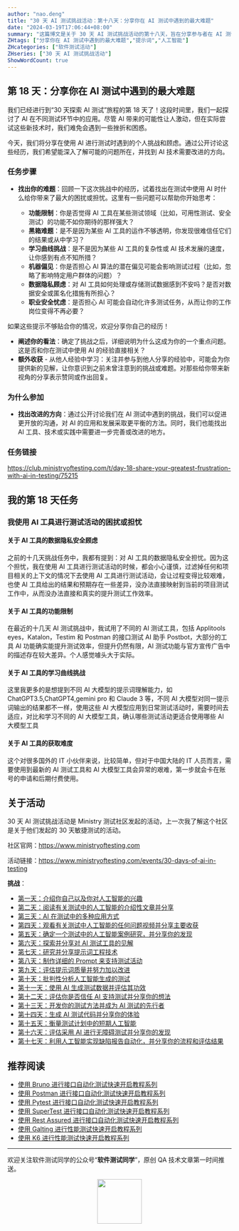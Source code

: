 ```yaml
---
author: "nao.deng"
title: "30 天 AI 测试挑战活动：第十八天：分享你在 AI 测试中遇到的最大难题"
date: "2024-03-19T17:06:44+08:00"
summary: "这篇博文是关于 30 天 AI 测试挑战活动的第十八天，旨在分享参与者在 AI 测试中遇到的最大难题。文章可能包括作者在实践中遇到的困难、挑战和障碍，以及对应的解决方案或应对策略。通过分享遇到的困难和挑战，读者可以了解到其他人在 AI 测试中可能面临的问题，并从中获得启发和帮助。这个系列活动有望为测试专业人士提供一个互相交流、学习和解决问题的平台，推动 AI 测试领域的进步和发展。"
ZHtags: ["分享你在 AI 测试中遇到的最大难题","提示词","人工智能"]
ZHcategories: ["软件测试活动"]
ZHseries: ["30 天 AI 测试挑战活动"]
ShowWordCount: true
---
```


## 第 18 天：分享你在 AI 测试中遇到的最大难题

我们已经进行到“30 天探索 AI 测试”旅程的第 18 天了！这段时间里，我们一起探讨了 AI 在不同测试环节中的应用。尽管 AI 带来的可能性让人激动，但在实际尝试这些新技术时，我们难免会遇到一些挫折和困惑。

今天，我们将分享在使用 AI 进行测试时遇到的个人挑战和顾虑。通过公开讨论这些经历，我们希望能深入了解可能的问题所在，并找到 AI 技术需要改进的方向。

### 任务步骤

- **找出你的难题**：回顾一下这次挑战中的经历，试着找出在测试中使用 AI 时什么给你带来了最大的困扰或担忧。这里有一些问题可以帮助你开始思考：

  - **功能限制**：你是否觉得 AI 工具在某些测试领域（比如，可用性测试、安全测试）的功能不如你期待的那样强大？
  - **黑箱难题**：是不是因为某些 AI 工具的运作不够透明，你发现很难信任它们的结果或从中学习？
  - **学习曲线挑战**：是不是因为某些 AI 工具的复杂性或 AI 技术发展的速度，让你感到有点不知所措？
  - **机器偏见**：你是否担心 AI 算法的潜在偏见可能会影响测试过程（比如，忽略了影响特定用户群体的问题）？
  - **数据隐私顾虑**：对 AI 工具如何处理或存储测试数据感到不安吗？是否对数据安全或匿名化措施有所担心？
  - **职业安全忧虑**：是否担心 AI 可能会自动化许多测试任务，从而让你的工作岗位变得不再必要？

如果这些提示不够贴合你的情况，欢迎分享你自己的经历！

- **阐述你的看法**：确定了挑战之后，详细说明为什么这成为你的一个重点问题。这是否和你在测试中使用 AI 的经验直接相关？
- **额外收获** - 从他人经验中学习：关注并参与到他人分享的经验中，可能会为你提供新的见解，让你意识到之前未曾注意到的挑战或难题。对那些给你带来新视角的分享表示赞同或作出回复。

### 为什么参加

- **找出改进的方向**：通过公开讨论我们在 AI 测试中遇到的挑战，我们可以促进更开放的沟通，对 AI 的应用和发展采取更平衡的方法。同时，我们也能找出 AI 工具、技术或实践中需要进一步完善或改进的地方。

### 任务链接

<https://club.ministryoftesting.com/t/day-18-share-your-greatest-frustration-with-ai-in-testing/75215>

## 我的第 18 天任务

### **我使用 AI 工具进行测试活动的困扰或担忧**

#### 关于 AI 工具的**数据隐私安全顾虑**

之前的十几天挑战任务中，我都有提到：对 AI 工具的数据隐私安全担忧。因为这个担忧，我在使用 AI 工具进行测试活动的时候，都会小心谨慎，过滤掉任何和项目相关的上下文的情况下去使用 AI 工具进行测试活动，会让过程变得比较艰难，也使 AI 工具给出的结果和预期存在一些差异，没办法直接映射到当前的项目测试工作中，从而没办法直接和真实的提升测试工作效率。

#### 关于 AI 工具的**功能限制**

在最近的十几天 AI 测试挑战中，我试用了不同的 AI 测试工具，包括 Applitools eyes，Katalon，Testim 和 Postman 的接口测试 AI 助手 Postbot，大部分的工具 AI 功能确实能提升测试效率，但提升仍然有限，AI 测试功能与官方宣传广告中的描述存在较大差异。个人感觉噱头大于实际。

#### 关于 AI 工具的**学习曲线挑战**

这里我更多的是想提到不同 AI 大模型的提示词理解能力，如 ChatGPT3.5,ChatGPT4,gemini pro 和 Claude 3 等，不同 AI 大模型对同一提示词输出的结果都不一样，使用这些 AI 大模型应用到日常测试活动时，需要时间去适应，对比和学习不同的 AI 大模型工具，确认哪些测试活动更适合使用哪些 AI 大模型工具

#### 关于 AI 工具的**获取难度**

这个对很多国外的 IT 小伙伴来说，比较简单，但对于中国大陆的 IT 人员而言，需要使用到最新的 AI 测试工具和 AI 大模型工具会异常的艰难，第一步就会卡在账号的申请和后期付费使用。

## 关于活动

30 天 AI 测试挑战活动是 Ministry 测试社区发起的活动，上一次我了解这个社区是关于他们发起的 30 天敏捷测试的活动。

社区官网：<https://www.ministryoftesting.com>

活动链接：<https://www.ministryoftesting.com/events/30-days-of-ai-in-testing>

**挑战**：

- [第一天：介绍你自己以及你对人工智能的兴趣](https://naodeng.com.cn/zh/posts/event/30-days-of-ai-in-testing-day-1-introduce-yourself-and-your-interest-in-ai/)
- [第二天：阅读有关测试中的人工智能的介绍性文章并分享](https://naodeng.com.cn/zh/posts/event/30-days-of-ai-in-testing-day-2-read-an-introductory-article-on-ai-in-testing-and-share-it/)
- [第三天：AI 在测试中的多种应用方式](https://naodeng.com.cn/zh/posts/event/30-days-of-ai-in-testing-day-3-list-ways-in-which-ai-is-used-in-testing/)
- [第四天：观看有关测试中人工智能的任何问题视频并分享主要收获](https://naodeng.com.cn/zh/posts/event/30-days-of-ai-in-testing-day-4-watch-the-ama-on-artificial-intelligence-in-testing-and-share-your-key-takeaway/)
- [第五天：确定一个测试中的人工智能案例研究，并分享你的发现](https://naodeng.com.cn/zh/posts/event/30-days-of-ai-in-testing-day-5-identify-a-case-study-on-ai-in-testing-and-share-your-findings/)
- [第六天：探索并分享对 AI 测试工具的见解](https://naodeng.com.cn/zh/posts/event/30-days-of-ai-in-testing-day-6-explore-and-share-insights-on-ai-testing-tools/)
- [第七天：研究并分享提示词工程技术](https://naodeng.com.cn/zh/posts/event/30-days-of-ai-in-testing-day-7-research-and-share-prompt-engineering-techniques/)
- [第八天：制作详细的 Prompt 来支持测试活动](https://naodeng.com.cn/zh/posts/event/30-days-of-ai-in-testing-day-8-craft-a-detailed-prompt-to-support-test-activities/)
- [第九天：评估提示词质量并努力加以改进](https://naodeng.com.cn/zh/posts/event/30-days-of-ai-in-testing-day-9-evaluate-prompt-quality-and-try-to-improve-it/)
- [第十天：批判性分析人工智能生成的测试](https://naodeng.com.cn/zh/posts/event/30-days-of-ai-in-testing-day-10-critically-analyse-ai-generated-tests/)
- [第十一天：使用 AI 生成测试数据并评估其功效](https://naodeng.com.cn/zh/posts/event/30-days-of-ai-in-testing-day-11-generate-test-data-using-ai-and-evaluate-its-efficacy/)
- [第十二天：评估你是否信任 AI 支持测试并分享你的想法](https://naodeng.com.cn/zh/posts/event/30-days-of-ai-in-testing-day-12-evaluate-whether-you-trust-ai-to-support-testing-and-share-your-thoughts/)
- [第十三天：开发你的测试方法并成为 AI 测试的先行者](https://naodeng.com.cn/zh/posts/event/30-days-of-ai-in-testing-day-13-develop-a-testing-approach-and-become-an-ai-in-testing-champion/)
- [第十四天：生成 AI 测试代码并分享你的体验](https://naodeng.com.cn/zh/posts/event/30-days-of-ai-in-testing-day-14-generate-ai-test-code-and-share-your-experience/)
- [第十五天：衡量测试计划中的短期人工智能](https://naodeng.com.cn/zh/posts/event/30-days-of-ai-in-testing-day-15-gauge-your-short-term-ai-in-testing-plans/)
- [第十六天：评估采用 AI 进行无障碍测试并分享你的发现](https://naodeng.com.cn/zh/posts/event/30-days-of-ai-in-testing-day-16-evaluate-adopting-ai-for-accessibility-testing-and-share-your-findings/)
- [第十七天：利用人工智能实现缺陷报告自动化，并分享你的流程和评估结果](https://naodeng.com.cn/zh/posts/event/30-days-of-ai-in-testing-day-17-automate-bug-reporting-with-ai-and-share-your-process-and-evaluation/)

## 推荐阅读

- [使用 Bruno 进行接口自动化测试快速开启教程系列](https://naodeng.com.cn/zh/zhcategories/bruno/)
- [使用 Postman 进行接口自动化测试快速开启教程系列](https://naodeng.tech/zh/zhseries/postman-%E6%8E%A5%E5%8F%A3%E8%87%AA%E5%8A%A8%E5%8C%96%E6%B5%8B%E8%AF%95%E6%95%99%E7%A8%8B/)
- [使用 Pytest 进行接口自动化测试快速开启教程系列](https://naodeng.tech/zh/zhseries/pytest-%E6%8E%A5%E5%8F%A3%E8%87%AA%E5%8A%A8%E5%8C%96%E6%B5%8B%E8%AF%95%E6%95%99%E7%A8%8B/)
- [使用 SuperTest 进行接口自动化测试快速开启教程系列](https://naodeng.tech/zh/zhseries/supertest-%E6%8E%A5%E5%8F%A3%E8%87%AA%E5%8A%A8%E5%8C%96%E6%B5%8B%E8%AF%95%E6%95%99%E7%A8%8B/)
- [使用 Rest Assured 进行接口自动化测试快速开启教程系列](https://naodeng.tech/zh/zhseries/rest-assured-%E6%8E%A5%E5%8F%A3%E8%87%AA%E5%8A%A8%E5%8C%96%E6%B5%8B%E8%AF%95%E6%95%99%E7%A8%8B/)
- [使用 Galting 进行性能测试快速开启教程系列](https://naodeng.tech/zh/zhseries/gatling-%E6%80%A7%E8%83%BD%E6%B5%8B%E8%AF%95%E6%95%99%E7%A8%8B/)
- [使用 K6 进行性能测试快速开启教程系列](https://naodeng.com.cn/zh/zhseries/k6-%E6%80%A7%E8%83%BD%E6%B5%8B%E8%AF%95%E6%95%99%E7%A8%8B/)

---
欢迎关注软件测试同学的公众号“**软件测试同学**”，原创 QA 技术文章第一时间推送。
<!-- markdownlint-disable MD045 -->
<!-- markdownlint-disable MD033 -->
<center>
  <img src="https://cdn.jsdelivr.net/gh/naodeng/blogimg@master/uPic/2023112015'QR Code for 公众号.jpg" style="width: 100px;">
</center>
<!-- markdownlint-disable MD033 -->
<!-- markdownlint-disable MD045 -->